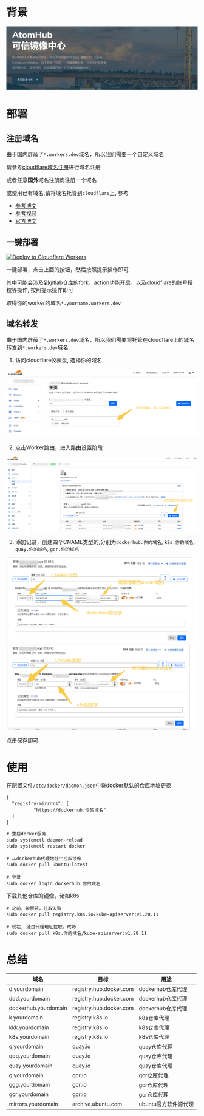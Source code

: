 # 背景

<a href="https://atomhub.openatom.cn"><img src="./img/5.png" alt="可信镜像中心"></a>


# 部署

## 注册域名

由于国内屏蔽了`*.workers.dev`域名，所以我们需要一个自定义域名

请参考[cloudflare域名注册](https://dash.cloudflare.com/f30941f252e22dc7d4c5c5770873120f/domains/register)进行域名注册

或者任意**国外**域名注册商注册一个域名

或使用已有域名,请将域名托管到`cloudflare`上, 参考

* [参考博文](https://back2me.cn/skills/cloudflare.html)
* [参考视频](https://www.youtube.com/watch?v=7gvk9NbGAo0)
* [官方博文](https://blog.cloudflare.com/zh-cn/a-step-by-step-guide-to-transferring-domains-to-cloudflare-zh-cn)


## 一键部署

[![Deploy to Cloudflare Workers](https://deploy.workers.cloudflare.com/button)](https://deploy.workers.cloudflare.com/?url=https://github.com/CodePeasant3/cloudflare-dockerhubhub)

一键部署，点击上面的按钮，然后按照提示操作即可.

其中可能会涉及到gitlab仓库的fork，action功能开启，以及cloudflare的账号授权等操作, 按照提示操作即可

取得你的worker的域名`*.yourname.workers.dev`


## 域名转发

由于国内屏蔽了`*.workers.dev`域名，所以我们需要将托管在cloudflare上的域名转发到`*.workers.dev`域名

1. 访问cloudflare仪表盘, 选择你的域名

![选择域名](./img/1.png)

2. 点击Worker路由，进入路由设置阶段

![添加路由](./img/2.png)

3. 添加记录，创建四个CNAME类型的,分别为`dockerhub.你的域名`, `k8s.你的域名`, `quay.你的域名`, `gcr.你的域名`

![CNAME-1](./img/3.png)
![CNAME-2](./img/4.png)

点击保存即可

# 使用

在配置文件`/etc/docker/daemon.json`中将docker默认的仓库地址更换

```
{
  "registry-mirrors": [
          "https://dockerhub.你的域名"
  ]
}

```


```
# 重启docker服务
sudo systemctl daemon-reload
sudo systemctl restart docker

# 从dockerhub代理地址中拉取镜像
sudo docker pull ubuntu:latest

# 登录
sudo docker login dockerhub.你的域名

```


下载其他仓库的镜像，诸如k8s

```
# 之前，被屏蔽，拉取失败
sudo docker pull registry.k8s.io/kube-apiserver:v1.28.11

# 现在, 通过代理地址拉取，成功
sudo docker pull k8s.你的域名/kube-apiserver:v1.28.11
```

# 总结
| 域名  | 目标 | 用途 |
| ---- | ---- | ---- |
| d.yourdomain | registry.hub.docker.com | dockerhub仓库代理 |
| ddd.yourdomain | registry.hub.docker.com | dockerhub仓库代理 |
| dockerhub.yourdomain | registry.hub.docker.com | dockerhub仓库代理 |
| k.yourdomain | registry.k8s.io | k8s仓库代理 |
| kkk.yourdomain | registry.k8s.io | k8s仓库代理 |
| k8s.yourdomain | registry.k8s.io | k8s仓库代理 |
| q.yourdomain | quay.io | quay仓库代理 |
| qqq.yourdomain | quay.io | quay仓库代理 |
| quay.yourdomain | quay.io | quay仓库代理 |
| g.yourdomain | gcr.io | gcr仓库代理 |
| ggg.yourdomain | gcr.io | gcr仓库代理 |
| gcr.yourdomain | gcr.io | gcr仓库代理 |
| mirrors.yourdomain | archive.ubuntu.com | ubuntu官方软件源代理 |
